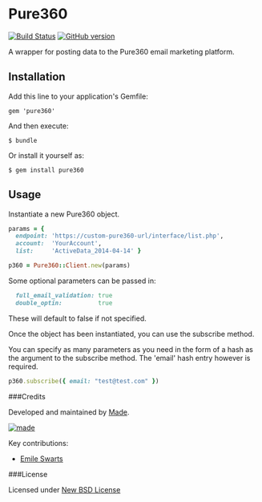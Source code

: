 # Pure360

[![Build Status](https://travis-ci.org/madebymade/pure360.svg?branch=master)](https://travis-ci.org/madebymade/pure360)
[![GitHub version](https://badge.fury.io/gh/madebymade%2Fpure360.svg)](http://badge.fury.io/gh/madebymade%2Fpure360)

A wrapper for posting data to the Pure360 email marketing platform.

## Installation

Add this line to your application's Gemfile:

    gem 'pure360'

And then execute:

    $ bundle

Or install it yourself as:

    $ gem install pure360

## Usage

Instantiate a new Pure360 object.

```ruby
params = {
  endpoint: 'https://custom-pure360-url/interface/list.php',
  account:  'YourAccount',
  list:     'ActiveData_2014-04-14' }

p360 = Pure360::Client.new(params)
```

Some optional parameters can be passed in:
```ruby
  full_email_validation: true
  double_optin:          true
```

These will default to false if not specified.

Once the object has been instantiated, you can use the subscribe method.

You can specify as many parameters as you need in the form of a hash as the argument to the subscribe method.
The 'email' hash entry however is required.

```ruby
p360.subscribe({ email: "test@test.com" })
```

###Credits

Developed and maintained by [Made](http://www.madetech.co.uk?ref=github&repo=pure360).

[![made](https://s3-eu-west-1.amazonaws.com/made-assets/googleapps/google-apps.png)](http://www.madetech.co.uk?ref=github&repo=navobile)

Key contributions:

* [Emile Swarts](https://github.com/emileswarts)

###License

Licensed under [New BSD License](https://github.com/madebymade/pure360/blob/master/LICENSE.txt)
